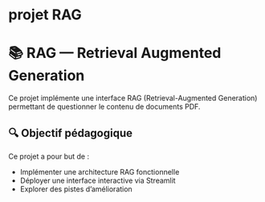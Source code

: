 # projet RAG
# 📚 RAG — Retrieval Augmented Generation 

Ce projet implémente une interface RAG (Retrieval-Augmented Generation) permettant de questionner le contenu de documents PDF.

## 🔍 Objectif pédagogique

Ce projet  a pour but de :
- Implémenter une architecture RAG fonctionnelle
- Déployer une interface interactive via Streamlit
- Explorer des pistes d’amélioration 



